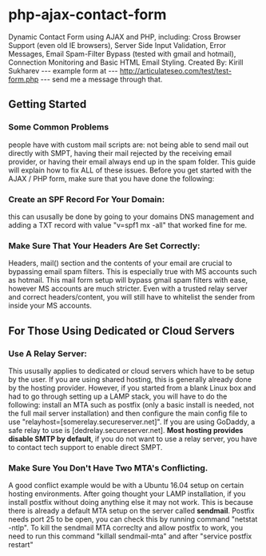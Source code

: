 # php-ajax-contact-form
Dynamic Contact Form using AJAX and PHP, including: Cross Browser Support (even old IE browsers), Server Side Input Validation, Error Messages, Email Spam-Filter Bypass (tested with gmail and hotmail), Connection Monitoring and Basic HTML Email Styling.
Created By: Kirill Sukharev --- example form at --- http://articulateseo.com/test/test-form.php --- send me a message through that.

<h2>Getting Started</h2>

<h3>Some Common Problems</h3> people have with custom mail scripts are: not being able to send mail out directly with SMPT, having their mail rejected by the receiving email provider, or having their email always end up in the spam folder. This guide will explain how to fix ALL of these issues. Before you get started with the AJAX / PHP form, make sure that you have done the following:

<h3>Create an SPF Record For Your Domain:</h3> this can ususally be done by going to your domains DNS management and adding a TXT record with value "v=spf1 mx -all" that worked fine for me.

<h3>Make Sure That Your Headers Are Set Correctly:</h3> Headers, mail() section and the contents of your email are crucial to bypassing email spam filters. This is especially true with MS accounts such as hotmail. This mail form setup will bypass gmail spam filters with ease, however MS accounts are much stricter. Even with a trusted relay server and correct headers/content, you will still have to whitelist the sender from inside your MS accounts.

<h2>For Those Using Dedicated or Cloud Servers</h2>

<h3>Use A Relay Server:</h3> This ususally applies to dedicated or cloud servers which have to be setup by the user. If you are using shared hosting, this is generally already done by the hosting provider. However, if you started from a blank Linux box and had to go through setting up a LAMP stack, you will have to do the following: install an MTA such as postfix (only a basic install is needed, not the full mail server installation) and then configure the main config file to use "relayhost=[somerelay.secureserver.net]". If you are using GoDaddy, a safe relay to use is [dedrelay.secureserver.net]. <strong>Most hosting provides disable SMTP by default</strong>, if you do not want to use a relay server, you have to contact tech support to enable direct SMPT.

<h3>Make Sure You Don't Have Two MTA's Conflicting.</h3> A good conflict example would be with a Ubuntu 16.04 setup on certain hosting environments. After going thought your LAMP installation, if you install postfix without doing anything else it may not work. This is because there is already a default MTA setup on the server called <strong>sendmail</strong>. Postfix needs port 25 to be open, you can check this by running command "netstat -ntlp". To kill the sendmail MTA correclty and allow postfix to work, you need to run this command "killall sendmail-mta" and after "service postfix restart"
